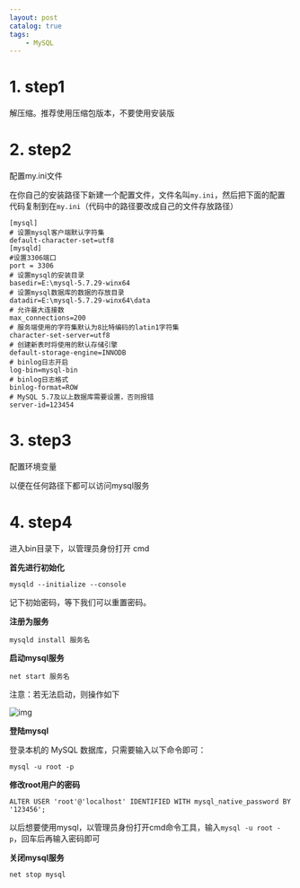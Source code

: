 ```yaml
---
layout: post   	
catalog: true 	
tags:
    - MySQL
---
```


# 1. step1

解压缩。推荐使用压缩包版本，不要使用安装版

# 2. step2

配置my.ini文件

在你自己的安装路径下新建一个配置文件，文件名叫`my.ini`，然后把下面的配置代码复制到在`my.ini`（代码中的路径要改成自己的文件存放路径）

```
[mysql]
# 设置mysql客户端默认字符集
default-character-set=utf8
[mysqld]
#设置3306端口
port = 3306
# 设置mysql的安装目录
basedir=E:\mysql-5.7.29-winx64
# 设置mysql数据库的数据的存放目录
datadir=E:\mysql-5.7.29-winx64\data
# 允许最大连接数
max_connections=200
# 服务端使用的字符集默认为8比特编码的latin1字符集
character-set-server=utf8
# 创建新表时将使用的默认存储引擎
default-storage-engine=INNODB
# binlog日志开启
log-bin=mysql-bin
# binlog日志格式
binlog-format=ROW
# MySQL 5.7及以上数据库需要设置，否则报错
server-id=123454
```

# 3. step3

配置环境变量

以便在任何路径下都可以访问mysql服务

# 4. step4

进入bin目录下，以管理员身份打开 cmd

**首先进行初始化**

```
mysqld --initialize --console
```

记下初始密码，等下我们可以重置密码。

**注册为服务**

```
mysqld install 服务名
```

**启动mysql服务**

```
net start 服务名
```

注意：若无法启动，则操作如下

![img](F:\笔记\博客\文章图片\214adccf17574b7488826d714db22002.png)



**登陆mysql**

登录本机的 MySQL 数据库，只需要输入以下命令即可：

```
mysql -u root -p
```

**修改root用户的密码**

```
ALTER USER 'root'@'localhost' IDENTIFIED WITH mysql_native_password BY '123456';
```


以后想要使用mysql，以管理员身份打开cmd命令工具，输入`mysql -u root -p`，回车后再输入密码即可

**关闭mysql服务**

```
net stop mysql
```


